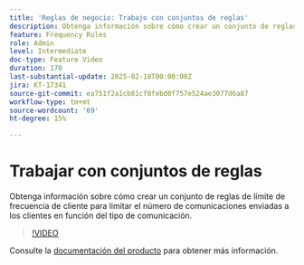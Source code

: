 ```yaml
---
title: 'Reglas de negocio: Trabajo con conjuntos de reglas'
description: Obtenga información sobre cómo crear un conjunto de reglas de límite de frecuencia de cliente para limitar el número de comunicaciones enviadas a los clientes en función del tipo de comunicación en Adobe Journey Optimizer (AJO).
feature: Frequency Rules
role: Admin
level: Intermediate
doc-type: Feature Video
duration: 170
last-substantial-update: 2025-02-18T00:00:00Z
jira: KT-17341
source-git-commit: ea751f2a1cb81cf0febd0f757e524ae3077d6a87
workflow-type: tm+mt
source-wordcount: '69'
ht-degree: 15%

---
```



# Trabajar con conjuntos de reglas

Obtenga información sobre cómo crear un conjunto de reglas de límite de frecuencia de cliente para limitar el número de comunicaciones enviadas a los clientes en función del tipo de comunicación.

>[!VIDEO](https://video.tv.adobe.com/v/3435531/?learn=on&enablevpops)

Consulte la [documentación del producto](https://experienceleague.adobe.com/en/docs/journey-optimizer/using/configuration/rule-sets) para obtener más información.
